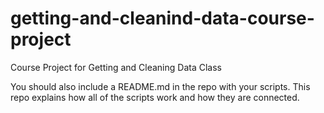 getting-and-cleanind-data-course-project
========================================

Course Project for Getting and Cleaning Data Class

You should also include a README.md in the repo with your scripts. This repo explains how all of the scripts work and how they are connected.  
